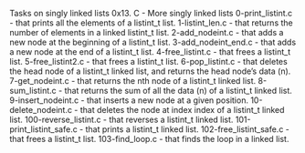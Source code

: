 Tasks on singly linked lists
0x13. C - More singly linked lists
0-print_listint.c - that prints all the elements of a listint_t list.
1-listint_len.c - that returns the number of elements in a linked listint_t list.
2-add_nodeint.c - that adds a new node at the beginning of a listint_t list.
3-add_nodeint_end.c - that adds a new node at the end of a listint_t list.
4-free_listint.c - that frees a listint_t list.
5-free_listint2.c - that frees a listint_t list.
6-pop_listint.c - that deletes the head node of a listint_t linked list, and returns the head node’s data (n).
7-get_nodeint.c - that returns the nth node of a listint_t linked list.
8-sum_listint.c - that returns the sum of all the data (n) of a listint_t linked list.
9-insert_nodeint.c - that inserts a new node at a given position.
10-delete_nodeint.c - that deletes the node at index index of a listint_t linked list.
100-reverse_listint.c - that reverses a listint_t linked list.
101-print_listint_safe.c - that prints a listint_t linked list.
102-free_listint_safe.c - that frees a listint_t list.
103-find_loop.c - that finds the loop in a linked list.
